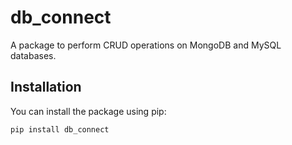 # db_connect

A package to perform CRUD operations on MongoDB and MySQL databases.

## Installation

You can install the package using pip:

```sh
pip install db_connect
```